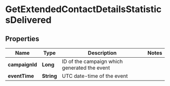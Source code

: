 
# GetExtendedContactDetailsStatisticsDelivered

## Properties
Name | Type | Description | Notes
------------ | ------------- | ------------- | -------------
**campaignId** | **Long** | ID of the campaign which generated the event | 
**eventTime** | **String** | UTC date-time of the event | 



